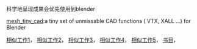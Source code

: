 科学地呈现成果会优先使用到blender


[mesh_tiny_cad](https://github.com/zeffii/mesh_tiny_cad):a tiny set of unmissable CAD functions ( VTX, XALL ...) for Blender


[相似工作1](https://github.com/aetheryang/vimwiki)，
[相似工作2](https://github.com/Continue7777/chatRobot/tree/ba327bfc6604fdce85c0659fff431ea084009c7d/chatBot/resource/%E6%96%B0%E5%A2%9E%E8%AF%8D%E5%BA%93/%E4%B8%93%E4%B8%9A%E6%89%A9%E5%85%85%E8%AF%8D%E5%BA%93/%E9%87%91%E5%B1%B1%E6%89%93%E5%AD%97%E9%80%9A2003%E4%B8%93%E4%B8%9A%E8%AF%8D%E5%BA%93)，
[相似工作3](https://github.com/simplemia/work_intro/tree/b6f9eed63b8f676925c390d78a96258037d4d06d/CODE/Sougou_seg/language)，
[相似工作4](https://github.com/ilioner/ML-Classifier/tree/master/segment/train)，
[相似工作5](https://github.com/alanzchen/biotester)，
[书目](https://github.com/JetBook/BooTar/blob/c8ece569818fbb321345a10da00561c526d3aa6f/catalog/shooters/01-01%20%E4%B9%A6%E7%B1%8D%E4%B8%BB%E9%A2%98%E5%88%86%E7%B1%BB/A-207%20%E7%BB%86%E8%83%9E%E7%94%9F%E7%89%A9%E5%AD%A6%20320%E5%86%8C.txt)，
